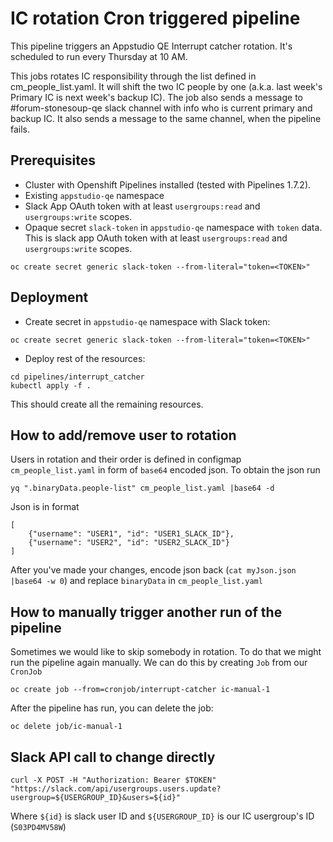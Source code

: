 # IC rotation Cron triggered pipeline

This pipeline triggers an Appstudio QE Interrupt catcher rotation. It's scheduled to run every Thursday at 10 AM.

This jobs rotates IC responsibility through the list defined in cm_people_list.yaml. It will shift the two IC people by one (a.k.a. last week's Primary IC is next week's backup IC).
The job also sends a message to #forum-stonesoup-qe slack channel with info who is current primary and backup IC.
It also sends a message to the same channel, when the pipeline fails.

## Prerequisites
* Cluster with Openshift Pipelines installed (tested with Pipelines 1.7.2).
* Existing `appstudio-qe` namespace
* Slack App OAuth token with at least `usergroups:read` and `usergroups:write` scopes.
* Opaque secret `slack-token` in `appstudio-qe` namespace with `token` data. This is slack app OAuth token with at least `usergroups:read` and `usergroups:write` scopes.
```
oc create secret generic slack-token --from-literal="token=<TOKEN>"
```

## Deployment
* Create secret in `appstudio-qe` namespace with Slack token:
```
oc create secret generic slack-token --from-literal="token=<TOKEN>"
```
* Deploy rest of the resources: 
```
cd pipelines/interrupt_catcher
kubectl apply -f .
```
This should create all the remaining resources.
## How to add/remove user to rotation
Users in rotation and their order is defined in configmap `cm_people_list.yaml` in form of `base64` encoded json.
To obtain the json run
```
yq ".binaryData.people-list" cm_people_list.yaml |base64 -d
```
Json is in format 
```
[
    {"username": "USER1", "id": "USER1_SLACK_ID"},
    {"username": "USER2", "id": "USER2_SLACK_ID"}
]
```
After you've made your changes, encode json back (`cat myJson.json |base64 -w 0`) and replace `binaryData` in `cm_people_list.yaml`
## How to manually trigger another run of the pipeline
Sometimes we would like to skip somebody in rotation. To do that we might run the pipeline again manually. We can do this by creating `Job` from our `CronJob`
```
oc create job --from=cronjob/interrupt-catcher ic-manual-1
```
After the pipeline has run, you can delete the job:
```
oc delete job/ic-manual-1
```
## Slack API call to change directly
```
curl -X POST -H "Authorization: Bearer $TOKEN" "https://slack.com/api/usergroups.users.update?usergroup=${USERGROUP_ID}&users=${id}"
```
Where `${id}` is slack user ID and `${USERGROUP_ID}` is our IC usergroup's ID (`S03PD4MV58W`)
